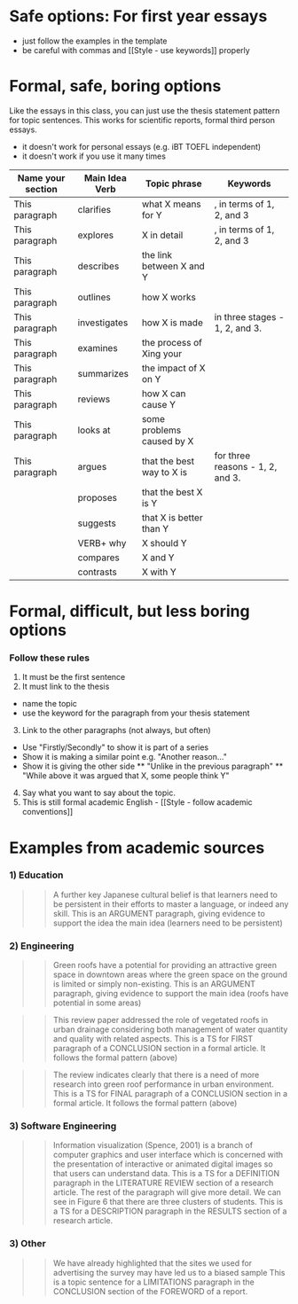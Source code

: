 # Safe options: For first year essays
* just follow the examples in the template
* be careful with commas and [[Style - use keywords]] properly

# Formal, safe, boring options
Like the essays in this class, you can just use the thesis statement pattern for topic sentences. This works for scientific reports, formal third person essays.
* it doesn't work for personal essays (e.g. iBT TOEFL independent)
* it doesn't work if you use it many times

Name your section 		|Main Idea Verb		|Topic phrase				|Keywords
------------------------|-----------------	|-----------------			|------------
This paragraph	 		|clarifies		|what X means for Y				|, in terms of 1, 2, and 3
This paragraph			|explores		|X in detail					|, in terms of 1, 2, and 3
This paragraph			|describes		|the link between X and Y		|
This paragraph	 		|outlines 		|how X works					|
This paragraph			|investigates	|how X is made 					|in three stages - 1, 2, and 3.
This paragraph			|examines		|the process of Xing your		|
This paragraph			|summarizes		|the impact of X on Y			|
This paragraph			|reviews		|how X can cause Y				|
This paragraph			|looks at		|some problems caused by X 		|
This paragraph			|argues			|that the best way to X is 		|for three reasons - 1, 2, and 3.
						|proposes		|that the best X is Y			|
						|suggests		|that X is better than Y 		|
						|VERB+ why		|X should Y						|
						|compares		|X and Y						|
						|contrasts		|X with Y						|

# Formal, difficult, but less boring options
### Follow these rules
1) It must be the first sentence
2) It must link to the thesis
* name the topic
* use the keyword for the paragraph from your thesis statement
3) Link to the other paragraphs (not always, but often)
* Use "Firstly/Secondly" to show it is part of a series
* Show it is making a similar point e.g. "Another reason..."
* Show it is giving the other side
** "Unlike in the previous paragraph"
** "While above it was argued that X, some people think Y"
4) Say what you want to say about the topic.
5) This is still formal academic English - [[Style - follow academic conventions]]

# Examples from academic sources
### 1) Education
>>A further key Japanese cultural belief is that learners need to be persistent in their efforts to master a language, or indeed any skill.
This is an ARGUMENT paragraph, giving evidence to support the idea the main idea (learners need to be persistent)
### 2) Engineering
>>Green roofs have a potential for providing an attractive green space in downtown areas where the green space on the ground is limited or simply non-existing.
This is an ARGUMENT paragraph, giving evidence to support the main idea (roofs have potential in some areas)

>>This review paper addressed the role of vegetated roofs in urban drainage considering both management of water quantity and quality with related aspects.
This is a TS for FIRST paragraph of a CONCLUSION section in a formal article. It follows the formal pattern (above)

>>The review indicates clearly that there is a need of more research into green roof performance in urban environment.
This is a TS for FINAL paragraph of a CONCLUSION section in a formal article. It follows the formal pattern (above)

### 3) Software Engineering
>>Information visualization (Spence, 2001) is a branch of computer graphics and user interface which is concerned with the presentation of interactive or animated digital images so that users can understand data.
This is a TS for a DEFINITION paragraph in the LITERATURE REVIEW section of a research article. The rest of the paragraph will give more detail.
>>We can see in Figure 6 that there are three clusters of students.
This is a TS for a DESCRIPTION paragraph in the RESULTS section of a research article.

### 3) Other
>>We have already highlighted that the sites we used for advertising the survey may have led us to a biased sample
This is a topic sentence for a LIMITATIONS paragraph in the CONCLUSION section of the FOREWORD of a report.






